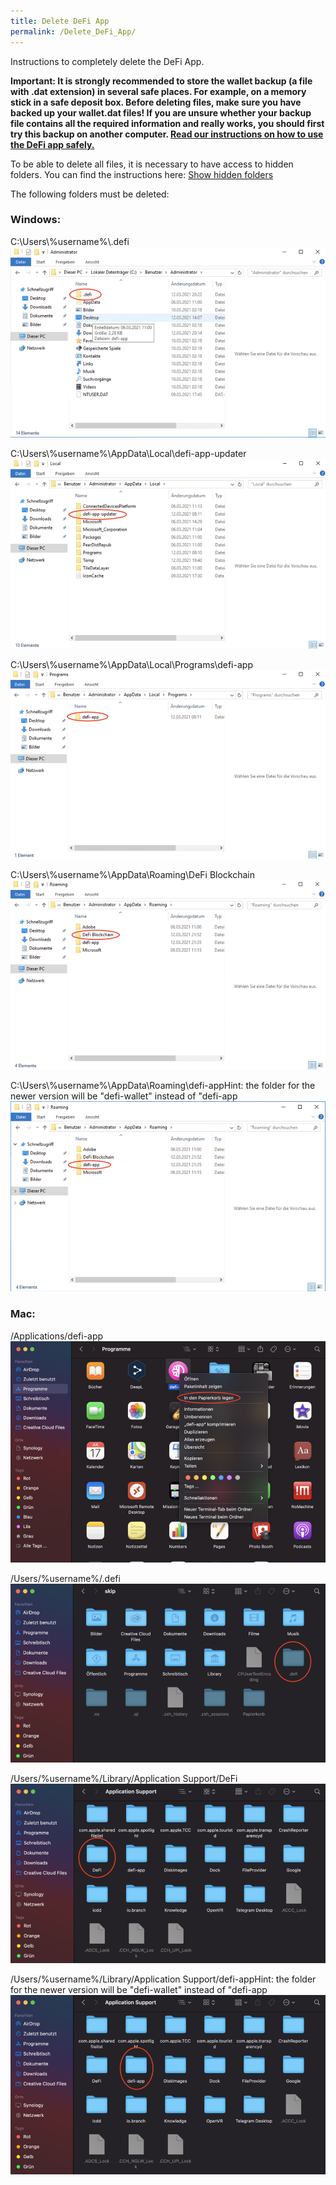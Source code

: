 ```yaml
---
title: Delete DeFi App
permalink: /Delete_DeFi_App/
---
```


Instructions to completely delete the DeFi App.

**Important: It is strongly recommended to store the wallet backup (a file with .dat extension) in several safe places. For example, on a memory stick in a safe deposit box. Before deleting files, make sure you have backed up your wallet.dat files! If you are unsure whether your backup file contains all the required information and really works, you should first try this backup on another computer. [Read our instructions on how to use the DeFi app safely.](./Suggestion_for_using_the_DeFi_app.md)**

To be able to delete all files, it is necessary to have access to hidden folders. You can find the instructions here: [Show hidden folders](./Show_hidden_folders.md)

The following folders must be deleted:

### Windows:

C:\Users\\%username%\\.defi
![C:\Users\\%username%\\.defi](../media/Bildschirmfoto_2021-03-12_um_21.58.53.png)

C:\Users\\%username%\AppData\Local\defi-app-updater
![C:\Users\\%username%\AppData\Local\defi-app-updater](../media/Bildschirmfoto_2021-03-12_um_21.59.22.png)

C:\Users\\%username%\AppData\Local\Programs\defi-app
![C:\Users\\%username%\AppData\Local\Programs\defi-app](../media/Bildschirmfoto_2021-03-12_um_21.59.52.png)

C:\Users\\%username%\AppData\Roaming\DeFi Blockchain
![C:\Users\\%username%\AppData\Roaming\DeFi Blockchain](../media/Bildschirmfoto_2021-03-12_um_22.00.19.png)

C:\Users\\%username%\AppData\Roaming\defi-appHint: the folder for the newer version will be "defi-wallet" instead of "defi-app
![C:\Users\\%username%\AppData\Roaming\defi-appHint: the folder for the newer version will be "defi-wallet" instead of "defi-app](../media/Bildschirmfoto_2021-03-12_um_22.00.40.png)

### Mac:

/Applications/defi-app
![/Applications/defi-app](../media/Bildschirmfoto_2021-03-13_um_00.20.40.png)

/Users/%username%/.defi
![/Users/%username%/.defi](../media/Bildschirmfoto_2021-03-13_um_00.34.04.png)

/Users/%username%/Library/Application Support/DeFi
![/Users/%username%/Library/Application Support/DeFi](../media/Bildschirmfoto_2021-03-13_um_00.35.09.png)

/Users/%username%/Library/Application Support/defi-appHint: the folder for the newer version will be "defi-wallet" instead of "defi-app
![/Users/%username%/Library/Application Support/defi-appHint: the folder for the newer version will be "defi-wallet" instead of "defi-app](../media/Bildschirmfoto_2021-03-13_um_00.35.291.png)
